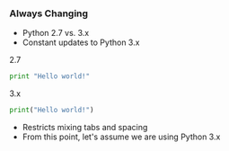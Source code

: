 ### Always Changing

- Python 2.7 vs. 3.x
- Constant updates to Python 3.x

2.7
```python
print "Hello world!"
```

3.x
```python
print("Hello world!")
```


- Restricts mixing tabs and spacing
- From this point, let's assume we are using Python 3.x 
